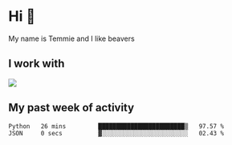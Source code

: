 <h1 align="left">Hi 👋</h1>

<p>My name is Temmie and I like beavers</p>

<h2 align="left">I work with</h2>

<div align=left>
  <img src="https://skillicons.dev/icons?i=py,godot,javascript,css,html,linux,git,blender,bash,vscode,&theme=dark">
</div>


<h2 align="left">My past week of activity</h2>

<!--START_SECTION:waka-->

```text
Python   26 mins         ████████████████████████▒   97.57 %
JSON     0 secs          ▓░░░░░░░░░░░░░░░░░░░░░░░░   02.43 %
```

<!--END_SECTION:waka-->
